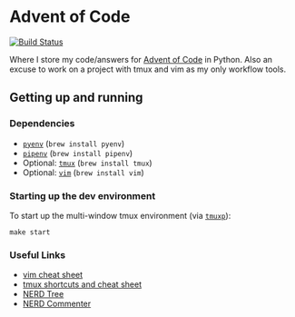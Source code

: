 # Advent of Code

[![Build Status](https://travis-ci.org/kevbo/adventofcode.svg?branch=master)](https://travis-ci.org/kevbo/adventofcode)

Where I store my code/answers for [Advent of Code](http://adventofcode.com/) in Python. Also an excuse to work on a project with tmux and vim as my only
workflow tools.

## Getting up and running

### Dependencies
* [`pyenv`](https://github.com/yyuu/pyenv) (`brew install pyenv`)
* [`pipenv`](https://github.com/kennethreitz/pipenv) (`brew install pipenv`)
* Optional: [`tmux`](https://github.com/tmux/tmux/wiki) (`brew install tmux`)
* Optional: [`vim`](http://www.vim.org/) (`brew install vim`)

### Starting up the dev environment

To start up the multi-window tmux environment (via [`tmuxp`](https://github.com/tony/tmuxp)):

    make start

### Useful Links

* [vim cheat sheet](http://vim.rtorr.com/)
* [tmux shortcuts and cheat sheet](https://gist.github.com/MohamedAlaa/2961058)
* [NERD Tree](https://github.com/scrooloose/nerdtree/blob/master/doc/NERD_tree.txt)
* [NERD Commenter](https://github.com/scrooloose/nerdcommenter)
